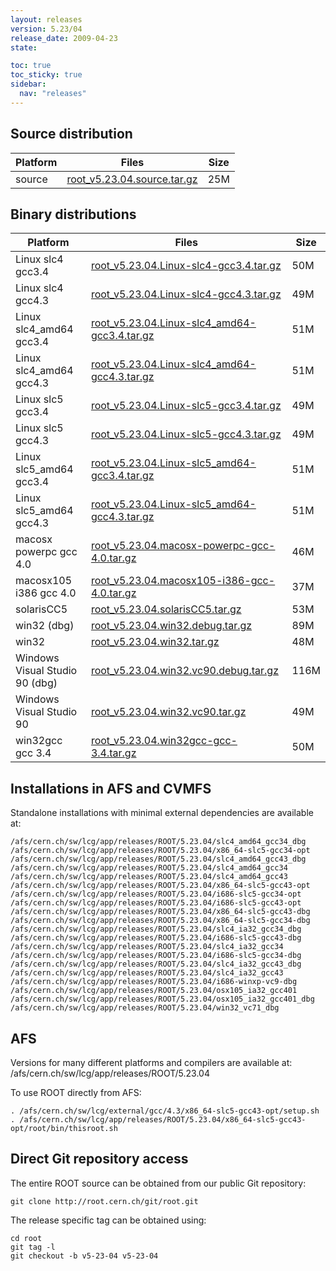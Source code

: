 ```yaml
---
layout: releases
version: 5.23/04
release_date: 2009-04-23
state:

toc: true
toc_sticky: true
sidebar:
  nav: "releases"
---
```



## Source distribution

| Platform       | Files | Size |
|-----------|-------|-----|
| source | [root_v5.23.04.source.tar.gz](https://root.cern.ch/download/root_v5.23.04.source.tar.gz) |  25M |


## Binary distributions

| Platform       | Files | Size |
|-----------|-------|-----|
| Linux slc4 gcc3.4 | [root_v5.23.04.Linux-slc4-gcc3.4.tar.gz](https://root.cern.ch/download/root_v5.23.04.Linux-slc4-gcc3.4.tar.gz) |  50M |
| Linux slc4 gcc4.3 | [root_v5.23.04.Linux-slc4-gcc4.3.tar.gz](https://root.cern.ch/download/root_v5.23.04.Linux-slc4-gcc4.3.tar.gz) |  49M |
| Linux slc4_amd64 gcc3.4 | [root_v5.23.04.Linux-slc4_amd64-gcc3.4.tar.gz](https://root.cern.ch/download/root_v5.23.04.Linux-slc4_amd64-gcc3.4.tar.gz) |  51M |
| Linux slc4_amd64 gcc4.3 | [root_v5.23.04.Linux-slc4_amd64-gcc4.3.tar.gz](https://root.cern.ch/download/root_v5.23.04.Linux-slc4_amd64-gcc4.3.tar.gz) |  51M |
| Linux slc5 gcc3.4 | [root_v5.23.04.Linux-slc5-gcc3.4.tar.gz](https://root.cern.ch/download/root_v5.23.04.Linux-slc5-gcc3.4.tar.gz) |  49M |
| Linux slc5 gcc4.3 | [root_v5.23.04.Linux-slc5-gcc4.3.tar.gz](https://root.cern.ch/download/root_v5.23.04.Linux-slc5-gcc4.3.tar.gz) |  49M |
| Linux slc5_amd64 gcc3.4 | [root_v5.23.04.Linux-slc5_amd64-gcc3.4.tar.gz](https://root.cern.ch/download/root_v5.23.04.Linux-slc5_amd64-gcc3.4.tar.gz) |  51M |
| Linux slc5_amd64 gcc4.3 | [root_v5.23.04.Linux-slc5_amd64-gcc4.3.tar.gz](https://root.cern.ch/download/root_v5.23.04.Linux-slc5_amd64-gcc4.3.tar.gz) |  51M |
| macosx powerpc gcc 4.0 | [root_v5.23.04.macosx-powerpc-gcc-4.0.tar.gz](https://root.cern.ch/download/root_v5.23.04.macosx-powerpc-gcc-4.0.tar.gz) |  46M |
| macosx105 i386 gcc 4.0 | [root_v5.23.04.macosx105-i386-gcc-4.0.tar.gz](https://root.cern.ch/download/root_v5.23.04.macosx105-i386-gcc-4.0.tar.gz) |  37M |
| solarisCC5 | [root_v5.23.04.solarisCC5.tar.gz](https://root.cern.ch/download/root_v5.23.04.solarisCC5.tar.gz) |  53M |
| win32 (dbg) | [root_v5.23.04.win32.debug.tar.gz](https://root.cern.ch/download/root_v5.23.04.win32.debug.tar.gz) |  89M |
| win32 | [root_v5.23.04.win32.tar.gz](https://root.cern.ch/download/root_v5.23.04.win32.tar.gz) |  48M |
| Windows Visual Studio 90 (dbg) | [root_v5.23.04.win32.vc90.debug.tar.gz](https://root.cern.ch/download/root_v5.23.04.win32.vc90.debug.tar.gz) | 116M |
| Windows Visual Studio 90 | [root_v5.23.04.win32.vc90.tar.gz](https://root.cern.ch/download/root_v5.23.04.win32.vc90.tar.gz) |  49M |
| win32gcc gcc 3.4 | [root_v5.23.04.win32gcc-gcc-3.4.tar.gz](https://root.cern.ch/download/root_v5.23.04.win32gcc-gcc-3.4.tar.gz) |  50M |



## Installations in AFS and CVMFS
Standalone installations with minimal external dependencies are available at:
~~~
/afs/cern.ch/sw/lcg/app/releases/ROOT/5.23.04/slc4_amd64_gcc34_dbg
/afs/cern.ch/sw/lcg/app/releases/ROOT/5.23.04/x86_64-slc5-gcc34-opt
/afs/cern.ch/sw/lcg/app/releases/ROOT/5.23.04/slc4_amd64_gcc43_dbg
/afs/cern.ch/sw/lcg/app/releases/ROOT/5.23.04/slc4_amd64_gcc34
/afs/cern.ch/sw/lcg/app/releases/ROOT/5.23.04/slc4_amd64_gcc43
/afs/cern.ch/sw/lcg/app/releases/ROOT/5.23.04/x86_64-slc5-gcc43-opt
/afs/cern.ch/sw/lcg/app/releases/ROOT/5.23.04/i686-slc5-gcc34-opt
/afs/cern.ch/sw/lcg/app/releases/ROOT/5.23.04/i686-slc5-gcc43-opt
/afs/cern.ch/sw/lcg/app/releases/ROOT/5.23.04/x86_64-slc5-gcc43-dbg
/afs/cern.ch/sw/lcg/app/releases/ROOT/5.23.04/x86_64-slc5-gcc34-dbg
/afs/cern.ch/sw/lcg/app/releases/ROOT/5.23.04/slc4_ia32_gcc34_dbg
/afs/cern.ch/sw/lcg/app/releases/ROOT/5.23.04/i686-slc5-gcc43-dbg
/afs/cern.ch/sw/lcg/app/releases/ROOT/5.23.04/slc4_ia32_gcc34
/afs/cern.ch/sw/lcg/app/releases/ROOT/5.23.04/i686-slc5-gcc34-dbg
/afs/cern.ch/sw/lcg/app/releases/ROOT/5.23.04/slc4_ia32_gcc43_dbg
/afs/cern.ch/sw/lcg/app/releases/ROOT/5.23.04/slc4_ia32_gcc43
/afs/cern.ch/sw/lcg/app/releases/ROOT/5.23.04/i686-winxp-vc9-dbg
/afs/cern.ch/sw/lcg/app/releases/ROOT/5.23.04/osx105_ia32_gcc401
/afs/cern.ch/sw/lcg/app/releases/ROOT/5.23.04/osx105_ia32_gcc401_dbg
/afs/cern.ch/sw/lcg/app/releases/ROOT/5.23.04/win32_vc71_dbg
~~~

## AFS
Versions for many different platforms and compilers are available at:
/afs/cern.ch/sw/lcg/app/releases/ROOT/5.23.04

To use ROOT directly from AFS:
~~~
. /afs/cern.ch/sw/lcg/external/gcc/4.3/x86_64-slc5-gcc43-opt/setup.sh
. /afs/cern.ch/sw/lcg/app/releases/ROOT/5.23.04/x86_64-slc5-gcc43-opt/root/bin/thisroot.sh
~~~

## Direct Git repository access
The entire ROOT source can be obtained from our public Git repository:

~~~
git clone http://root.cern.ch/git/root.git
~~~
The release specific tag can be obtained using:
~~~
cd root
git tag -l
git checkout -b v5-23-04 v5-23-04
~~~

